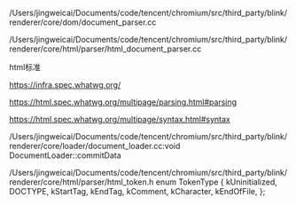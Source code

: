 
/Users/jingweicai/Documents/code/tencent/chromium/src/third_party/blink/renderer/core/dom/document_parser.cc

/Users/jingweicai/Documents/code/tencent/chromium/src/third_party/blink/renderer/core/html/parser/html_document_parser.cc

html标准

https://infra.spec.whatwg.org/

https://html.spec.whatwg.org/multipage/parsing.html#parsing

https://html.spec.whatwg.org/multipage/syntax.html#syntax

/Users/jingweicai/Documents/code/tencent/chromium/src/third_party/blink/renderer/core/loader/document_loader.cc:void
DocumentLoader::commitData

/Users/jingweicai/Documents/code/tencent/chromium/src/third_party/blink/renderer/core/html/parser/html_token.h
enum TokenType {
    kUninitialized,
    DOCTYPE,
    kStartTag,
    kEndTag,
    kComment,
    kCharacter,
    kEndOfFile,
  };
